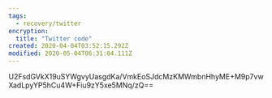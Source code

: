 ```yaml
---
tags:
  - recovery/twitter
encryption:
  title: "Twitter code"
created: 2020-04-04T03:52:15.292Z
modified: 2020-05-04T06:31:04.111Z
---
```


U2FsdGVkX19uSYWgvyUasgdKa/VmkEoSJdcMzKMWmbnHhyME+M9p7vwXadLpyYP5hCu4W+Fiu9zY5xe5MNq/zQ==
